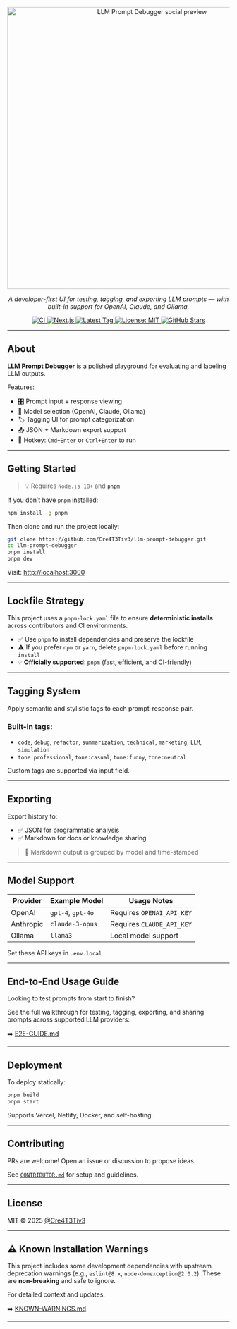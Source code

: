 <p align="center">
  <a href="https://github.com/Cre4T3Tiv3/llm-prompt-debugger" target="_blank">
    <img src="https://raw.githubusercontent.com/Cre4T3Tiv3/llm-prompt-debugger/main/docs/assets/llm_prompt_debugger_v0.1.0.gif" alt="LLM Prompt Debugger social preview" width="640"/>
  </a>
</p>

<p align="center"><em>
A developer-first UI for testing, tagging, and exporting LLM prompts — with built-in support for OpenAI, Claude, and Ollama.
</em></p>

<p align="center">
  <a href="https://github.com/Cre4T3Tiv3/llm-prompt-debugger/actions/workflows/ci.yml" target="_blank">
    <img src="https://github.com/Cre4T3Tiv3/llm-prompt-debugger/actions/workflows/ci.yml/badge.svg?branch=main" alt="CI">
  </a>
  <a href="https://nextjs.org" target="_blank">
    <img src="https://img.shields.io/badge/Next.js-14-black" alt="Next.js">
  </a>
  <a href="https://github.com/Cre4T3Tiv3/llm-prompt-debugger/tags" target="_blank">
    <img src="https://img.shields.io/github/v/tag/Cre4T3Tiv3/llm-prompt-debugger" alt="Latest Tag">
  </a>
  <a href="https://github.com/Cre4T3Tiv3/llm-prompt-debugger/blob/main/LICENSE" target="_blank">
    <img src="https://img.shields.io/badge/license-MIT-blue.svg" alt="License: MIT">
  </a>
  <a href="https://github.com/Cre4T3Tiv3/llm-prompt-debugger/stargazers" target="_blank">
    <img src="https://img.shields.io/github/stars/Cre4T3Tiv3/llm-prompt-debugger?style=social" alt="GitHub Stars">
  </a>
</p>

---

## About

**LLM Prompt Debugger** is a polished playground for evaluating and labeling LLM outputs.

Features:

- 🎛️ Prompt input + response viewing
- 🧩 Model selection (OpenAI, Claude, Ollama)
- 🏷️ Tagging UI for prompt categorization
- 📤 JSON + Markdown export support
- 🧪 Hotkey: `Cmd+Enter` or `Ctrl+Enter` to run

---

## Getting Started

> 💡 Requires `Node.js 18+` and [`pnpm`](https://pnpm.io)

If you don’t have `pnpm` installed:

```bash
npm install -g pnpm
```

Then clone and run the project locally:

```bash
git clone https://github.com/Cre4T3Tiv3/llm-prompt-debugger.git
cd llm-prompt-debugger
pnpm install
pnpm dev
```

Visit: [http://localhost:3000](http://localhost:3000)

---

## Lockfile Strategy

This project uses a `pnpm-lock.yaml` file to ensure **deterministic installs** across contributors and CI environments.

- ✅ Use `pnpm` to install dependencies and preserve the lockfile
- ⚠️ If you prefer `npm` or `yarn`, delete `pnpm-lock.yaml` before running `install`
- 💡 **Officially supported**: `pnpm` (fast, efficient, and CI-friendly)

---

## Tagging System

Apply semantic and stylistic tags to each prompt-response pair.

### Built-in tags:

- `code`, `debug`, `refactor`, `summarization`, `technical`, `marketing`, `LLM`, `simulation`
- `tone:professional`, `tone:casual`, `tone:funny`, `tone:neutral`

Custom tags are supported via input field.

---

## Exporting

Export history to:

- ✅ JSON for programmatic analysis
- ✅ Markdown for docs or knowledge sharing

> 🧠 Markdown output is grouped by model and time-stamped

---

## Model Support

| Provider  | Example Model     | Usage Notes               |
| --------- | ----------------- | ------------------------- |
| OpenAI    | `gpt-4`, `gpt-4o` | Requires `OPENAI_API_KEY` |
| Anthropic | `claude-3-opus`   | Requires `CLAUDE_API_KEY` |
| Ollama    | `llama3`          | Local model support       |

Set these API keys in `.env.local`

---

## End-to-End Usage Guide

Looking to test prompts from start to finish?

See the full walkthrough for testing, tagging, exporting, and sharing prompts across supported LLM providers:

➡️ [E2E-GUIDE.md](./docs/E2E-GUIDE.md)

---

## Deployment

To deploy statically:

```bash
pnpm build
pnpm start
```

Supports Vercel, Netlify, Docker, and self-hosting.

---

## Contributing

PRs are welcome! Open an issue or discussion to propose ideas.

See [`CONTRIBUTOR.md`](./CONTRIBUTOR.md) for setup and guidelines.

---

## License

MIT © 2025 [@Cre4T3Tiv3](https://github.com/Cre4T3Tiv3)

---

## ⚠️ Known Installation Warnings

This project includes some development dependencies with upstream deprecation warnings (e.g., `eslint@8.x`, `node-domexception@2.0.2`). These are **non-breaking** and safe to ignore.

For detailed context and updates:

➡️ [KNOWN-WARNINGS.md](./docs/KNOWN-WARNINGS.md)

---
